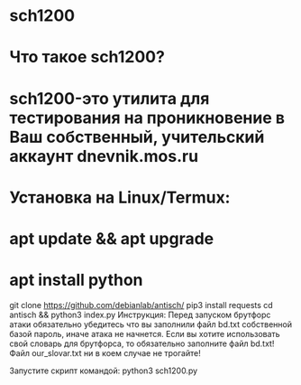 # sch1200
# Что такое sch1200?
# sch1200-это утилита для тестирования на проникновение в Ваш собственный, учительский аккаунт dnevnik.mos.ru
# Установка на Linux/Termux:
# 
# apt update && apt upgrade
# apt install python
git clone https://github.com/debianlab/antisch/
pip3 install requests
cd antisch && python3 index.py
Инструкция:
Перед запуском брутфорс атаки обязательно убедитесь что вы заполнили файл bd.txt собственной базой пароль, иначе атака не начнется.
Если вы хотите использовать свой словарь для брутфорса, то обязательно заполните файл bd.txt! Файл our_slovar.txt ни в коем случае не трогайте!

Запустите скрипт командой: python3 sch1200.py
